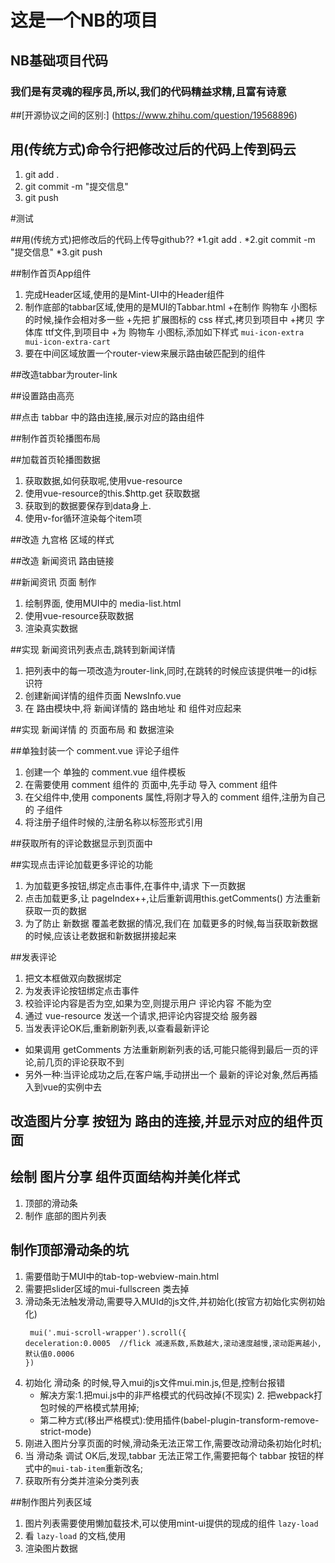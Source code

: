 # 这是一个NB的项目

## NB基础项目代码

### 我们是有灵魂的程序员,所以,我们的代码精益求精,且富有诗意

##[开源协议之间的区别:]
(https://www.zhihu.com/question/19568896)

## 用(传统方式)命令行把修改过后的代码上传到码云
1. git add .
2. git commit -m "提交信息"
3. git push

#测试

##用(传统方式)把修改后的代码上传导github??
*1.git add .
*2.git commit -m "提交信息"
*3.git push

##制作首页App组件
1. 完成Header区域,使用的是Mint-UI中的Header组件
2. 制作底部的tabbar区域,使用的是MUI的Tabbar.html
    +在制作 购物车 小图标的时候,操作会相对多一些
    +先把 扩展图标的 css 样式,拷贝到项目中
    +拷贝 字体库 ttf文件,到项目中
    +为 购物车 小图标,添加如下样式 `mui-icon-extra mui-icon-extra-cart`
3. 要在中间区域放置一个router-view来展示路由破匹配到的组件

##改造tabbar为router-link

##设置路由高亮

##点击 tabbar 中的路由连接,展示对应的路由组件

##制作首页轮播图布局


##加载首页轮播图数据
1. 获取数据,如何获取呢,使用vue-resource
2. 使用vue-resource的this.$http.get 获取数据
3. 获取到的数据要保存到data身上.
4. 使用v-for循环渲染每个item项


##改造 九宫格 区域的样式


##改造 新闻资讯 路由链接

##新闻资讯 页面 制作
1. 绘制界面, 使用MUI中的 media-list.html
2. 使用vue-resource获取数据
3. 渲染真实数据

##实现 新闻资讯列表点击,跳转到新闻详情
1. 把列表中的每一项改造为router-link,同时,在跳转的时候应该提供唯一的id标识符
2. 创建新闻详情的组件页面 NewsInfo.vue
3. 在 路由模块中,将 新闻详情的 路由地址 和 组件对应起来

##实现 新闻详情 的 页面布局 和 数据渲染


##单独封装一个 comment.vue 评论子组件
1. 创建一个 单独的 comment.vue 组件模板
2. 在需要使用 comment 组件的 页面中,先手动 导入 comment 组件
3. 在父组件中,使用 components 属性,将刚才导入的 comment 组件,注册为自己的 子组件
4. 将注册子组件时候的,注册名称以标签形式引用

##获取所有的评论数据显示到页面中


##实现点击评论加载更多评论的功能
1. 为加载更多按钮,绑定点击事件,在事件中,请求 下一页数据
2. 点击加载更多,让 pageIndex++,让后重新调用this.getComments() 方法重新获取一页的数据
3. 为了防止 新数据 覆盖老数据的情况,我们在 加载更多的时候,每当获取新数据的时候,应该让老数据和新数据拼接起来

##发表评论
1. 把文本框做双向数据绑定
2. 为发表评论按钮绑定点击事件
3. 校验评论内容是否为空,如果为空,则提示用户 评论内容 不能为空
4. 通过 vue-resource 发送一个请求,把评论内容提交给 服务器
5. 当发表评论OK后,重新刷新列表,以查看最新评论
+ 如果调用 getComments 方法重新刷新列表的话,可能只能得到最后一页的评论,前几页的评论获取不到
+ 另外一种:当评论成功之后,在客户端,手动拼出一个 最新的评论对象,然后再插入到vue的实例中去

## 改造图片分享 按钮为 路由的连接,并显示对应的组件页面

## 绘制 图片分享 组件页面结构并美化样式
1. 顶部的滑动条
2. 制作 底部的图片列表
## 制作顶部滑动条的坑
1. 需要借助于MUI中的tab-top-webview-main.html
2. 需要把slider区域的mui-fullscreen 类去掉
3. 滑动条无法触发滑动,需要导入MUId的js文件,并初始化(按官方初始化实例初始化)
    ```
     mui('.mui-scroll-wrapper').scroll({
    deceleration:0.0005  //flick 减速系数,系数越大,滚动速度越慢,滚动距离越小,默认值0.0006
    }) 
    ```
4. 初始化 滑动条 的时候,导入mui的js文件mui.min.js,但是,控制台报错 
    + 解决方案:1.把mui.js中的非严格模式的代码改掉(不现实)  2. 把webpack打包时候的严格模式禁用掉;
    + 第二种方式(移出严格模式):使用插件(babel-plugin-transform-remove-strict-mode)
5. 刚进入图片分享页面的时候,滑动条无法正常工作,需要改动滑动条初始化时机;
6. 当 滑动条 调试 OK后,发现,tabbar 无法正常工作,需要把每个 tabbar 按钮的样式中的`mui-tab-item`重新改名;
7. 获取所有分类并渲染分类列表

##制作图片列表区域
1. 图片列表需要使用懒加载技术,可以使用mint-ui提供的现成的组件 `lazy-load`
2. 看 `lazy-load` 的文档,使用
3. 渲染图片数据